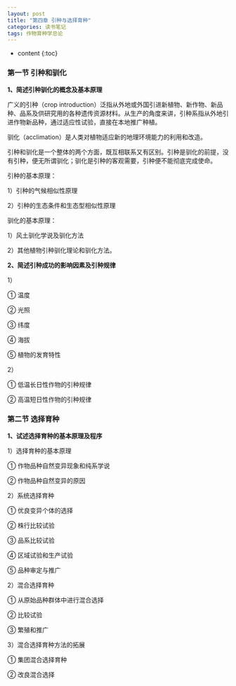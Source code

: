 ```yaml
---
layout: post
title: "第四章 引种与选择育种"
categories: 读书笔记
tags: 作物育种学总论
---
```


* content
{:toc}


### 第一节 引种和驯化

**1、简述引种驯化的概念及基本原理**

广义的引种（crop introduction）泛指从外地或外国引进新植物、新作物、新品种、品系及供研究用的各种遗传资源材料。从生产的角度来讲，引种系指从外地引进作物新品种，通过适应性试验，直接在本地推广种植。

驯化（acclimation）是人类对植物适应新的地理环境能力的利用和改造。

引种和驯化是一个整体的两个方面，既互相联系又有区别。引种是驯化的前提，没有引种，便无所谓驯化；驯化是引种的客观需要，引种便不能彻底完成使命。

引种的基本原理：

1）引种的气候相似性原理

2）引种的生态条件和生态型相似性原理

驯化的基本原理：

1）风土驯化学说及驯化方法

2）其他植物引种驯化理论和驯化方法。

**2、简述引种成功的影响因素及引种规律**

1）

① 温度

② 光照

③ 纬度

④ 海拔

⑤ 植物的发育特性

2）

① 低温长日性作物的引种规律

② 高温短日性作物的引种规律

### 第二节 选择育种

**1、试述选择育种的基本原理及程序**

1）选择育种的基本原理

① 作物品种自然变异现象和纯系学说

② 作物品种自然变异的原因

2）系统选择育种

① 优良变异个体的选择

② 株行比较试验

③ 品系比较试验

④ 区域试验和生产试验

⑤ 品种审定与推广

2）混合选择育种

① 从原始品种群体中进行混合选择

② 比较试验

③ 繁殖和推广

3）混合选择育种方法的拓展

① 集团混合选择育种

② 改良混合选择
